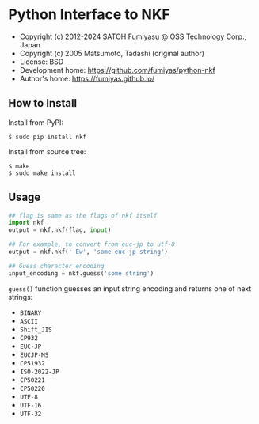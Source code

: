 Python Interface to NKF
======================================================================

* Copyright (c) 2012-2024 SATOH Fumiyasu @ OSS Technology Corp., Japan
* Copyright (c) 2005 Matsumoto, Tadashi (original author)
* License: BSD
* Development home: <https://github.com/fumiyas/python-nkf>
* Author's home: <https://fumiyas.github.io/>

How to Install
----------------------------------------------------------------------

Install from PyPI:

```console
$ sudo pip install nkf
```

Install from source tree:

```console
$ make
$ sudo make install
```

Usage
----------------------------------------------------------------------

```python
## flag is same as the flags of nkf itself
import nkf
output = nkf.nkf(flag, input)

## For example, to convert from euc-jp to utf-8
output = nkf.nkf('-Ew', 'some euc-jp string')

## Guess character encoding
input_encoding = nkf.guess('some string')
```

`guess()` function guesses an input string encoding and returns
one of next strings:

  * `BINARY`
  * `ASCII`
  * `Shift_JIS`
  * `CP932`
  * `EUC-JP`
  * `EUCJP-MS`
  * `CP51932`
  * `ISO-2022-JP`
  * `CP50221`
  * `CP50220`
  * `UTF-8`
  * `UTF-16`
  * `UTF-32`

